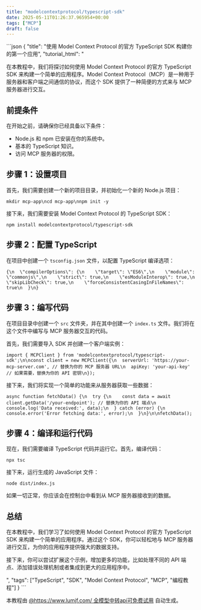 ```yaml
---
title: "modelcontextprotocol/typescript-sdk"
date: 2025-05-11T01:26:37.965954+00:00
tags: ["MCP"]
draft: false
---
```


<p>```json
{
  "title": "使用 Model Context Protocol 的官方 TypeScript SDK 构建你的第一个应用",
  "tutorial_html": "<p>在本教程中，我们将探讨如何使用 Model Context Protocol 的官方 TypeScript SDK 来构建一个简单的应用程序。Model Context Protocol（MCP）是一种用于服务器和客户端之间通信的协议，而这个 SDK 提供了一种简便的方式来与 MCP 服务器进行交互。</p><h2>前提条件</h2><p>在开始之前，请确保你已经具备以下条件：</p><ul><li>Node.js 和 npm 已安装在你的系统中。</li><li>基本的 TypeScript 知识。</li><li>访问 MCP 服务器的权限。</li></ul><h2>步骤 1：设置项目</h2><p>首先，我们需要创建一个新的项目目录，并初始化一个新的 Node.js 项目：</p><pre><code>mkdir mcp-app\ncd mcp-app\nnpm init -y</code></pre><p>接下来，我们需要安装 Model Context Protocol 的 TypeScript SDK：</p><pre><code>npm install modelcontextprotocol/typescript-sdk</code></pre><h2>步骤 2：配置 TypeScript</h2><p>在项目中创建一个 <code>tsconfig.json</code> 文件，以配置 TypeScript 编译选项：</p><pre><code>{\n  \"compilerOptions\": {\n    \"target\": \"ES6\",\n    \"module\": \"commonjs\",\n    \"strict\": true,\n    \"esModuleInterop\": true,\n    \"skipLibCheck\": true,\n    \"forceConsistentCasingInFileNames\": true\n  }\n}</code></pre><h2>步骤 3：编写代码</h2><p>在项目目录中创建一个 <code>src</code> 文件夹，并在其中创建一个 <code>index.ts</code> 文件。我们将在这个文件中编写与 MCP 服务器交互的代码。</p><p>首先，我们需要导入 SDK 并创建一个客户端实例：</p><pre><code>import { MCPClient } from 'modelcontextprotocol/typescript-sdk';\n\nconst client = new MCPClient({\n  serverUrl: 'https://your-mcp-server.com', // 替换为你的 MCP 服务器 URL\n  apiKey: 'your-api-key' // 如果需要，替换为你的 API 密钥\n});</code></pre><p>接下来，我们将实现一个简单的功能来从服务器获取一些数据：</p><pre><code>async function fetchData() {\n  try {\n    const data = await client.getData('/your-endpoint'); // 替换为你的 API 端点\n    console.log('Data received:', data);\n  } catch (error) {\n    console.error('Error fetching data:', error);\n  }\n}\n\nfetchData();</code></pre><h2>步骤 4：编译和运行代码</h2><p>现在，我们需要编译 TypeScript 代码并运行它。首先，编译代码：</p><pre><code>npx tsc</code></pre><p>接下来，运行生成的 JavaScript 文件：</p><pre><code>node dist/index.js</code></pre><p>如果一切正常，你应该会在控制台中看到从 MCP 服务器接收到的数据。</p><h2>总结</h2><p>在本教程中，我们学习了如何使用 Model Context Protocol 的官方 TypeScript SDK 来构建一个简单的应用程序。通过这个 SDK，你可以轻松地与 MCP 服务器进行交互，为你的应用程序提供强大的数据支持。</p><p>接下来，你可以尝试扩展这个示例，增加更多的功能，比如处理不同的 API 端点、添加错误处理机制或者集成到更大的应用程序中。</p>",
  "tags": ["TypeScript", "SDK", "Model Context Protocol", "MCP", "编程教程"]
}
```</p><p>本教程由 <a href="https://www.lumjf.com/" target="_blank">@https://www.lumjf.com/ 全模型中转api可免费试用</a> 自动生成。</p>